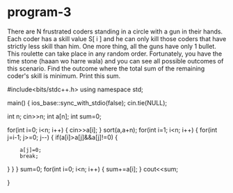# program-3
There are N frustrated coders standing in a circle with a gun in their hands. Each coder
has a skill value S[ i ] and he can only kill those coders that have strictly less skill than
him. One more thing, all the guns have only 1 bullet. This roulette can take place in
any random order. Fortunately, you have the time stone (haaan wo harre wala) and
you can see all possible outcomes of this scenario. Find the outcome where the total
sum of the remaining coder's skill is minimum. Print this sum.



#include<bits/stdc++.h>
using namespace std;

main()
{
ios_base::sync_with_stdio(false);
cin.tie(NULL);

int n;
cin>>n;
int a[n];
int sum=0;

for(int i=0; i<n; i++)
{
	cin>>a[i];
}
sort(a,a+n);
for(int i=1; i<n; i++)
{
  for(int j=i-1; j>=0; j--)
  {
  	if(a[i]>a[j]&&a[j]!=0)
	{

		a[j]=0;
		break;
}
}
}
sum=0;
for(int i=0; i<n; i++)
{
	sum+=a[i];
}
cout<<sum;

}
